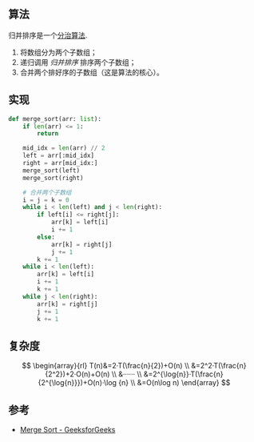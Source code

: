 ## 算法

归并排序是一个[分治算法](../divide-and-conquer.md).

1. 将数组分为两个子数组；
2. 递归调用 _归并排序_ 排序两个子数组；
3. 合并两个排好序的子数组（这是算法的核心）。

## 实现

```python
def merge_sort(arr: list):
    if len(arr) <= 1:
        return

    mid_idx = len(arr) // 2
    left = arr[:mid_idx]
    right = arr[mid_idx:]
    merge_sort(left)
    merge_sort(right)

    # 合并两个子数组
    i = j = k = 0
    while i < len(left) and j < len(right):
        if left[i] <= right[j]:
            arr[k] = left[i]
            i += 1
        else:
            arr[k] = right[j]
            j += 1
        k += 1
    while i < len(left):
        arr[k] = left[i]
        i += 1
        k += 1
    while j < len(right):
        arr[k] = right[j]
        j += 1
        k += 1
```

## 复杂度

$$
\begin{array}{rl}
T(n)&=2·T(\frac{n}{2})+O(n) \\
    &=2^2·T(\frac{n}{2^2})+2·O(n)+O(n) \\
    &······ \\
    &=2^{\log{n}}·T(\frac{n}{2^{\log{n}}})+O(n)·\log {n} \\
    &=O(n\log n)
\end{array}
$$

## 参考

-   [Merge Sort - GeeksforGeeks](https://www.geeksforgeeks.org/merge-sort/)
